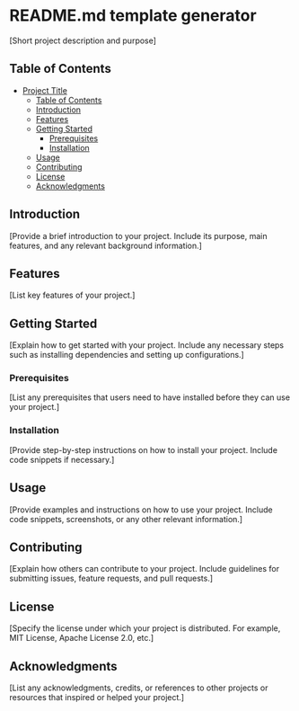 # README.md template generator

[Short project description and purpose]

## Table of Contents

- [Project Title](#project-title)
  - [Table of Contents](#table-of-contents)
  - [Introduction](#introduction)
  - [Features](#features)
  - [Getting Started](#getting-started)
    - [Prerequisites](#prerequisites)
    - [Installation](#installation)
  - [Usage](#usage)
  - [Contributing](#contributing)
  - [License](#license)
  - [Acknowledgments](#acknowledgments)

## Introduction

[Provide a brief introduction to your project. Include its purpose, main features, and any relevant background information.]

## Features

[List key features of your project.]

## Getting Started

[Explain how to get started with your project. Include any necessary steps such as installing dependencies and setting up configurations.]

### Prerequisites

[List any prerequisites that users need to have installed before they can use your project.]

### Installation

[Provide step-by-step instructions on how to install your project. Include code snippets if necessary.]

## Usage

[Provide examples and instructions on how to use your project. Include code snippets, screenshots, or any other relevant information.]

## Contributing

[Explain how others can contribute to your project. Include guidelines for submitting issues, feature requests, and pull requests.]

## License

[Specify the license under which your project is distributed. For example, MIT License, Apache License 2.0, etc.]

## Acknowledgments

[List any acknowledgments, credits, or references to other projects or resources that inspired or helped your project.]
